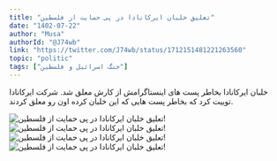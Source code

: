 ```yaml
---
title: "تعلیق خلبان ایرکانادا در پی حمایت از فلسطین"
date: "1402-07-22"
author: "Musa"
authorId: "@J74wb"
link: "https://twitter.com/J74wb/status/1712151481221263560"
topic: "politic"
tags: ["جنگ اسرائیل و فلسطین"]
---
```


خلبان ایرکانادا بخاطر پست های اینستاگرامش از کارش معلق شد. شرکت ایرکانادا توییت کرد که بخاطر پست هایی که این خلبان کرده اون رو معلق کردند.

![تعلیق خلبان ایرکانادا در پی حمایت از فلسطین!](/posts/politic/taligh-khalaban-aircanada-darpeye-hemayat-az-felestin1.jpg)
![تعلیق خلبان ایرکانادا در پی حمایت از فلسطین!](/posts/politic/taligh-khalaban-aircanada-darpeye-hemayat-az-felestin2.jpg)
![تعلیق خلبان ایرکانادا در پی حمایت از فلسطین!](/posts/politic/taligh-khalaban-aircanada-darpeye-hemayat-az-felestin3.jpg)
![تعلیق خلبان ایرکانادا در پی حمایت از فلسطین!](/posts/politic/taligh-khalaban-aircanada-darpeye-hemayat-az-felestin4.jpg)
